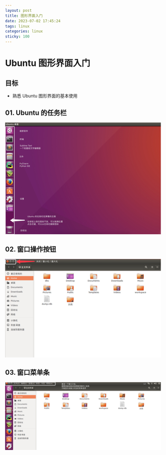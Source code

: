 ```yaml
---
layout: post
title: 图形界面入门
date: 2023-07-02 17:45:24
tags: linux
categories: linux
sticky: 100
---
```

# Ubuntu 图形界面入门

## 目标

* 熟悉 Ubuntu 图形界面的基本使用

## 01. Ubuntu 的任务栏

![](../../media/14928321028755/14928329271228.jpg)

## 02. 窗口操作按钮

![](../../media/14928321028755/14928325424356.jpg)

## 03. 窗口菜单条

![](../../media/14928321028755/14928327078409.jpg)


